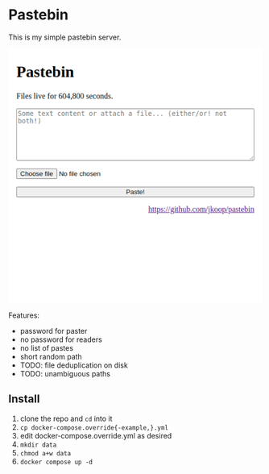 # Pastebin

This is my simple pastebin server.

![](screenshot.png)

Features:

- password for paster
- no password for readers
- no list of pastes
- short random path
- TODO: file deduplication on disk
- TODO: unambiguous paths

## Install

1. clone the repo and `cd` into it
2. `cp docker-compose.override{-example,}.yml`
3. edit docker-compose.override.yml as desired
4. `mkdir data`
5. `chmod a+w data`
6. `docker compose up -d`
